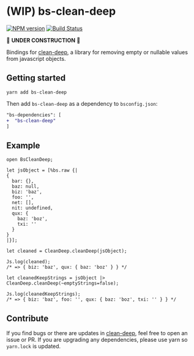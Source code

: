 # (WIP) bs-clean-deep

[![NPM version](http://img.shields.io/npm/v/bs-clean-deep.svg)](https://www.npmjs.org/package/bs-clean-deep)
[![Build Status](https://travis-ci.org/mikaello/bs-clean-deep.svg?branch=master)](https://travis-ci.org/mikaello/bs-clean-deep)

🚧 **UNDER CONSTRUCTION** 🚧

Bindings for [clean-deep](https://github.com/nunofgs/clean-deep), a library for removing empty or nullable values from javascript objects.

## Getting started

```
yarn add bs-clean-deep
```

Then add `bs-clean-deep` as a dependency to `bsconfig.json`:

```diff
"bs-dependencies": [
+  "bs-clean-deep"
]
```

## Example

```reason
open BsCleanDeep;

let jsObject = [%bs.raw {|
{
  bar: {},
  baz: null,
  biz: 'baz',
  foo: '',
  net: [],
  nit: undefined,
  qux: {
    baz: 'boz',
    txi: ''
  }
}
|}];

let cleaned = CleanDeep.cleanDeep(jsObject);

Js.log(cleaned);
/* => { biz: 'baz', qux: { baz: 'boz' } } */

let cleanedKeepStrings = jsObject |> CleanDeep.cleanDeep(~emptyStrings=false);

Js.log(cleanedKeepStrings);
/* => { biz: 'baz', foo: '', qux: { baz: 'boz', txi: '' } } */
```

## Contribute

If you find bugs or there are updates in [clean-deep](https://github.com/nunofgs/clean-deep), feel free to open an issue or PR. If you are upgrading any dependencies, please use yarn so `yarn.lock` is updated.
